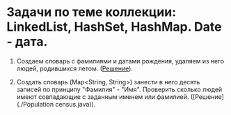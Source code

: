 # Задачи по теме коллекции: LinkedList, HashSet, HashMap. Date - дата.

1. Создаем словарь с фамилиями и датами рождения, удаляем из него людей, родившихся летом.
([Решение](./summer_holidays.java)).

2. Создать словарь (Map<String, String>) занести в него десять записей по принципу "Фамилия" - "Имя".
Проверить сколько людей имеют совпадающие с заданным именем или фамилией.
([Решение](./Population census.java)).
